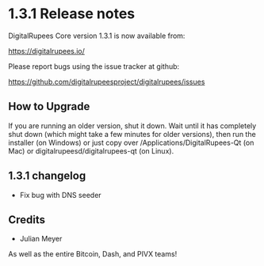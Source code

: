 1.3.1 Release notes
====================

DigitalRupees Core version 1.3.1 is now available from:

  https://digitalrupees.io/

Please report bugs using the issue tracker at github:

  https://github.com/digitalrupeesproject/digitalrupees/issues


How to Upgrade
--------------

If you are running an older version, shut it down. Wait until it has completely
shut down (which might take a few minutes for older versions), then run the
installer (on Windows) or just copy over /Applications/DigitalRupees-Qt (on Mac) or
digitalrupeesd/digitalrupees-qt (on Linux).


1.3.1 changelog
----------------

- Fix bug with DNS seeder


Credits
--------

- Julian Meyer

As well as the entire Bitcoin, Dash, and PIVX teams!